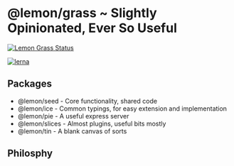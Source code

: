 # @lemon/grass ~ Slightly Opinionated, Ever So Useful

[![Lemon Grass Status](https://ci.gibsunas.co/api/badges/gibsunas/lemon-grass/status.svg)](https://ci.gibsunas.co/gibsunas/lemon-grass/)

[![lerna](https://img.shields.io/badge/maintained%20with-lerna-cc00ff.svg)](https://lernajs.io/)

## Packages

* @lemon/seed - Core functionality, shared code
* @lemon/ice - Common typings, for easy extension and implementation
* @lemon/pie - A useful express server
* @lemon/slices - Almost plugins, useful bits mostly
* @lemon/tin - A blank canvas of sorts

## Philosphy 